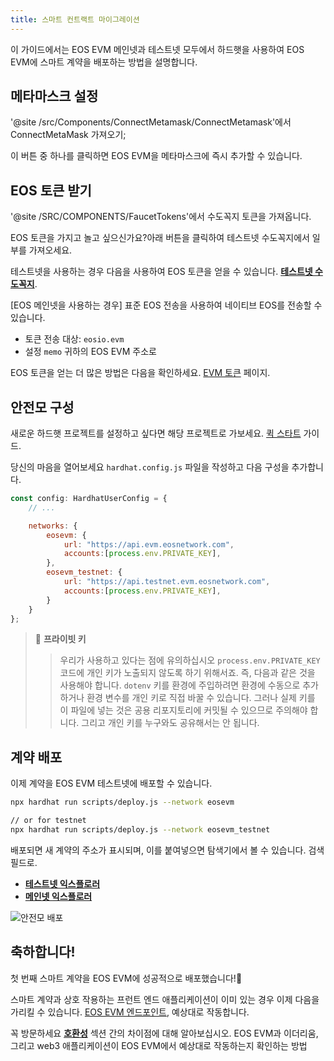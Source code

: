```yaml
---
title: 스마트 컨트랙트 마이그레이션
---
```


이 가이드에서는 EOS EVM 메인넷과 테스트넷 모두에서 하드햇을 사용하여 EOS EVM에 스마트 계약을 배포하는 방법을 설명합니다.

## 메타마스크 설정


'@site /src/Components/ConnectMetamask/ConnectMetamask'에서 ConnectMetaMask 가져오기;

이 버튼 중 하나를 클릭하면 EOS EVM을 메타마스크에 즉시 추가할 수 있습니다.

<ConnectMetaMask />


## EOS 토큰 받기

'@site /SRC/COMPONENTS/FaucetTokens'에서 수도꼭지 토큰을 가져옵니다.

EOS 토큰을 가지고 놀고 싶으신가요?아래 버튼을 클릭하여 테스트넷 수도꼭지에서 일부를 가져오세요.

<FaucetTokens />

테스트넷을 사용하는 경우 다음을 사용하여 EOS 토큰을 얻을 수 있습니다. [**테스트넷 수도꼭지**](https://faucet.testnet.evm.eosnetwork.com/).

[EOS 메인넷을 사용하는 경우] 표준 EOS 전송을 사용하여 네이티브 EOS를 전송할 수 있습니다.
- 토큰 전송 대상: `eosio.evm`
- 설정 `memo` 귀하의 EOS EVM 주소로

EOS 토큰을 얻는 더 많은 방법은 다음을 확인하세요. [EVM 토큰](/evm/10_quick-start/03_evm-tokens.md) 페이지.

## 안전모 구성

새로운 하드햇 프로젝트를 설정하고 싶다면 해당 프로젝트로 가보세요. [퀵 스타트](https://hardhat.org/hardhat-runner/docs/getting-started#quick-start)
가이드.


당신의 마음을 열어보세요 `hardhat.config.js` 파일을 작성하고 다음 구성을 추가합니다.


```javascript
const config: HardhatUserConfig = {
    // ...

    networks: {
        eosevm: {
            url: "https://api.evm.eosnetwork.com",
            accounts:[process.env.PRIVATE_KEY],
        },
        eosevm_testnet: {
            url: "https://api.testnet.evm.eosnetwork.com",
            accounts:[process.env.PRIVATE_KEY],
        }
    }
};
```

>🔑 **프라이빗 키**
> >우리가 사용하고 있다는 점에 유의하십시오 `process.env.PRIVATE_KEY` 코드에 개인 키가 노출되지 않도록 하기 위해서죠.
>즉, 다음과 같은 것을 사용해야 합니다. `dotenv` 키를 환경에 주입하려면
>환경에 수동으로 추가하거나 환경 변수를 개인 키로 직접 바꿀 수 있습니다.
> >그러나 실제 키를 이 파일에 넣는 것은 공용 리포지토리에 커밋될 수 있으므로 주의해야 합니다.
>그리고 개인 키를 누구와도 공유해서는 안 됩니다.

## 계약 배포

이제 계약을 EOS EVM 테스트넷에 배포할 수 있습니다.

```bash
npx hardhat run scripts/deploy.js --network eosevm

// or for testnet
npx hardhat run scripts/deploy.js --network eosevm_testnet
```

배포되면 새 계약의 주소가 표시되며, 이를 붙여넣으면 탐색기에서 볼 수 있습니다. 
검색 필드로.

- [**테스트넷 익스플로러**](https://explorer.testnet.evm.eosnetwork.com/)
- [**메인넷 익스플로러**](https://explorer.evm.eosnetwork.com/)

![안전모 배포](/images/deploy_hardhat.png)

## 축하합니다!

첫 번째 스마트 계약을 EOS EVM에 성공적으로 배포했습니다!🎉

스마트 계약과 상호 작용하는 프런트 엔드 애플리케이션이 이미 있는 경우 이제 다음을 가리킬 수 있습니다. 
[EOS EVM 엔드포인트](/evm/999_miscellaneous/10_endpoints.md), 예상대로 작동합니다.

꼭 방문하세요 [**호환성**](/evm/999_miscellaneous/20_evm-compatibility.md) 섹션 간의 차이점에 대해 알아보십시오.
EOS EVM과 이더리움, 그리고 web3 애플리케이션이 EOS EVM에서 예상대로 작동하는지 확인하는 방법
